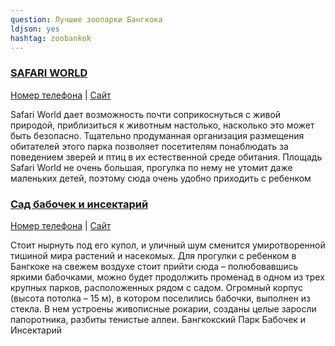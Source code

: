 ```yaml
---
question: Лучшие зоопарки Бангкока 
ldjson: yes
hashtag: zoobankok
---
```


### [SAFARI WORLD](https://maps.app.goo.gl/oEupLVp5dhS5ZYf6A)
[Номер телефона](tel:6625181000) | [Сайт](http://www.safariworld.com/)

Safari World дает возможность почти соприкоснуться с живой природой, приблизиться к животным настолько, насколько это может быть безопасно. Тщательно продуманная организация размещения обитателей этого парка позволяет посетителям понаблюдать за поведением зверей и птиц в их естественной среде обитания.
Площадь Safari World не очень большая, прогулка по нему не утомит даже маленьких детей, поэтому сюда очень удобно приходить с ребенком


### [Сад бабочек и инсектарий](https://maps.app.goo.gl/jvM85kAgbh4ZDngf8)
[Номер телефона](tel:6622724359) | [Сайт](https://www.museumthailand.com/en/museum/Bangkok-Butterfly-Garden-and-Insectarium-2)

Стоит нырнуть под его купол, и уличный шум сменится умиротворенной тишиной мира растений и насекомых. Для прогулки с ребенком в Бангкоке на свежем воздухе стоит прийти сюда – полюбовавшись яркими бабочками, можно будет продолжить променад в одном из трех крупных парков, расположенных рядом с садом. Огромный корпус (высота потолка – 15 м), в котором поселились бабочки, выполнен из стекла. В нем устроены живописные рокарии, созданы целые заросли папоротника, разбиты тенистые аллеи.
Бангкокский Парк Бабочек и Инсектарий



